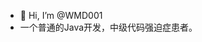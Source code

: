 - 👋 Hi, I’m @WMD001
- 一个普通的Java开发，中级代码强迫症患者。

<!---
WMD001/WMD001 is a ✨ special ✨ repository because its `README.md` (this file) appears on your GitHub profile.
You can click the Preview link to take a look at your changes.
--->
